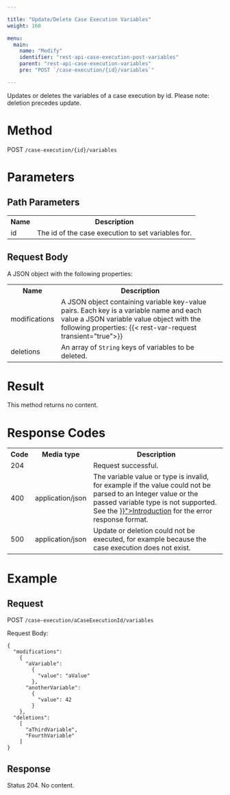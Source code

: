 ```yaml
---

title: "Update/Delete Case Execution Variables"
weight: 160

menu:
  main:
    name: "Modify"
    identifier: "rest-api-case-execution-post-variables"
    parent: "rest-api-case-execution-variables"
    pre: "POST `/case-execution/{id}/variables`"

---
```



Updates or deletes the variables of a case execution by id. Please note: deletion precedes update.


# Method

POST `/case-execution/{id}/variables`


# Parameters

## Path Parameters

<table class="table table-striped">
  <tr>
    <th>Name</th>
    <th>Description</th>
  </tr>
  <tr>
    <td>id</td>
    <td>The id of the case execution to set variables for.</td>
  </tr>
</table>


## Request Body

A JSON object with the following properties:

<table class="table table-striped">
  <tr>
    <th>Name</th>
    <th>Description</th>
  </tr>
  <tr>
    <td>modifications</td>
    <td>A JSON object containing variable key-value pairs. Each key is a variable name and each value a JSON variable value object with the following properties:
    {{< rest-var-request transient="true">}}
  </tr>
  <tr>
    <td>deletions</td>
    <td>An array of <code>String</code> keys of variables to be deleted.</td>
  </tr>
</table>


# Result

This method returns no content.


# Response Codes

<table class="table table-striped">
  <tr>
    <th>Code</th>
    <th>Media type</th>
    <th>Description</th>
  </tr>
  <tr>
    <td>204</td>
    <td></td>
    <td>Request successful.</td>
  </tr>
  <tr>
    <td>400</td>
    <td>application/json</td>
    <td>The variable value or type is invalid, for example if the value could not be parsed to an Integer value or the passed variable type is not supported. See the <a href="{{< ref "/reference/rest/overview/_index.md#error-handling" >}}">Introduction</a> for the error response format.</td>
  </tr>
  <tr>
    <td>500</td>
    <td>application/json</td>
    <td>Update or deletion could not be executed, for example because the case execution does not exist.</td>
  </tr>
</table>

# Example

## Request

POST `/case-execution/aCaseExecutionId/variables`

Request Body:

    {
      "modifications":
        {
          "aVariable":
            {
              "value": "aValue"
            },
          "anotherVariable":
            {
              "value": 42
            }
        },
      "deletions":
        [
          "aThirdVariable",
          "FourthVariable"
        ]
    }

## Response

Status 204. No content.
